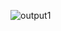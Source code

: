 ![output1](https://github.com/R-Bishnoi/ISRO-SRGAN-Project/assets/99094650/ec9c8763-8cf6-4162-832f-06727ea941a7)
